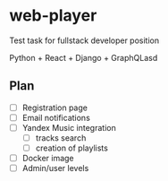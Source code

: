 # web-player

Test task for fullstack developer position

Python + React + Django + GraphQLasd

## Plan
 - [ ] Registration page
 - [ ] Email notifications
 - [ ] Yandex Music integration
   - [ ] tracks search 
   - [ ] creation of playlists
 - [ ] Docker image
 - [ ] Admin/user levels
